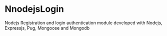 # NnodejsLogin
Nodejs Registration and login authentication module developed with Nodejs, Expressjs, Pug, Mongoose and Mongodb
